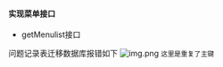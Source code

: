 #### 实现菜单接口

- getMenulist接口



问题记录表迁移数据库报错如下
![img.png](https://p.ipic.vip/tqbgdg.png)
```这里是重复了主键```